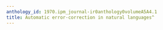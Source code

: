 ```yaml
---
anthology_id: 1970.ipm_journal-ir0anthology0volumeA5A4.1
title: Automatic error-correction in natural languages^
---
```

